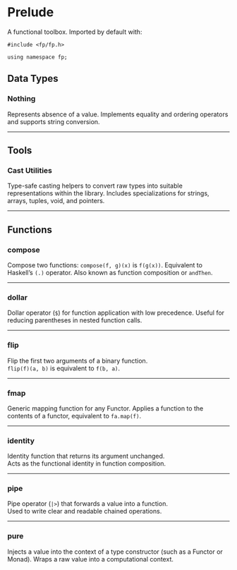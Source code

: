 # Prelude

A functional toolbox. Imported by default with:

```
#include <fp/fp.h>

using namespace fp;
```

## Data Types

### Nothing

Represents absence of a value. Implements equality and ordering operators and
supports string conversion.

---

## Tools

### Cast Utilities

Type-safe casting helpers to convert raw types into suitable representations
within the library. Includes specializations for strings, arrays, tuples, void,
and pointers.

---

## Functions

### compose

Compose two functions: `compose(f, g)(x)` is `f(g(x))`. Equivalent to Haskell’s
`(.)` operator. Also known as function composition or
`andThen`.

---

### dollar

Dollar operator (`$`) for function application with low precedence. Useful for
reducing parentheses in nested function calls.

---

### flip

Flip the first two arguments of a binary function.  
`flip(f)(a, b)` is equivalent to `f(b, a)`.

---

### fmap

Generic mapping function for any Functor. Applies a function to the contents of
a functor, equivalent to `fa.map(f)`.

---

### identity

Identity function that returns its argument unchanged.  
Acts as the functional identity in function composition.

---

### pipe

Pipe operator (`|>`) that forwards a value into a function.  
Used to write clear and readable chained operations.

---

### pure

Injects a value into the context of a type constructor (such as a Functor or
Monad). Wraps a raw value into a computational context.

